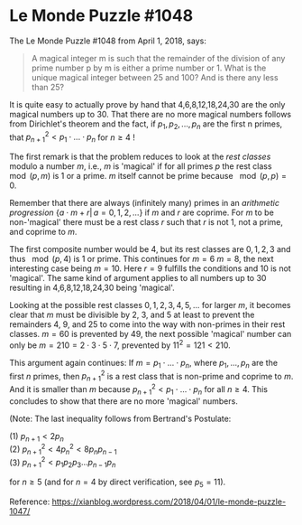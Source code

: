 
# Le Monde Puzzle #1048

The Le Monde Puzzle #1048 from April 1, 2018, says:

> A magical integer m is such that the remainder of the division 
> of any prime number p by m is either a prime number or 1. What 
> is the unique magical integer between 25 and 100? And is there 
> any less than 25?

It is quite easy to actually prove by hand that 4,6,8,12,18,24,30 are the only magical numbers up to 30. That there are no more magical numbers follows from Dirichlet's theorem and the fact, if $p_1, p_2, ..., p_n$ are the first n primes, that 
$p_{n+1}^2 < p_1 \cdot ... \cdot p_n$ for $n \ge 4$ !

The first remark is that the problem reduces to look at the *rest classes* modulo a number $m$, i.e., $m$ is 'magical' if for all primes $p$ the rest class $\mod(p, m)$ is 1 or a prime. $m$ itself cannot be prime because $\mod(p, p) = 0$.

Remember that there are always (infinitely many) primes in an *arithmetic progression* $\{a \cdot m + r | \, a = 0, 1, 2, ...\}$ if $m$ and $r$ are coprime. For $m$ to be non-'magical' there must be a rest class $r$ such that $r$ is not 1, not a prime, and coprime to $m$.

The first composite number would be 4, but its rest classes are $0, 1, 2, 3$ and thus $\mod(p, 4)$ is 1 or prime. This continues for $m = 6$ $m = 8$, the next interesting case being $m = 10$. Here $r = 9$ fulfills the conditions and 10 is not 'magical'. The same kind of argument applies to all numbers up to 30 resulting in 4,6,8,12,18,24,30 being 'magical'.

Looking at the possible rest classes $0, 1, 2, 3, 4, 5, ...$ for larger $m$, it becomes clear that $m$ must be divisible by 2, 3, and 5 at least to prevent the remainders 4, 9, and 25 to come into the way with non-primes in their rest classes. $m = 60$ is prevented by 49, the next possible 'magical' number can only be $m = 210 = 2 \cdot 3 \cdot 5 \cdot 7$, prevented by $11^2 = 121 < 210$.

This argument again continues: If $m = p_1 \cdot ... \cdot p_n$, where $p_1, ..., p_n$ are the first $n$ primes, then $p_{n+1}^2$ is a rest class that is non-prime and coprime to $m$. And it is smaller than $m$ because $p_{n+1}^2 < p_1 \cdot ... \cdot p_n$ for all $n \ge 4$. This concludes to show that there are no more 'magical' numbers.

(Note: The last inequality follows from Bertrand's Postulate:

(1) $p_{n+1}< 2 p_n$  
(2) $p_{n+1}^2 < 4 p_n^2 < 8 p_n p_{n-1}$  
(3) $p_{n+1}^2 < p_1 p_2 p_3 ... p_{n-1} p_n$

for $n \ge 5$ (and for $n = 4$ by direct verification, see $p_5 = 11$).

Reference: https://xianblog.wordpress.com/2018/04/01/le-monde-puzzle-1047/
